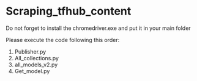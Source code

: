 # Scraping_tfhub_content

Do not forget to install the chromedriver.exe and put it in your main folder

Please execute the code following this order:
1. Publisher.py
2. All_collections.py
3. all_models_v2.py
4. Get_model.py
